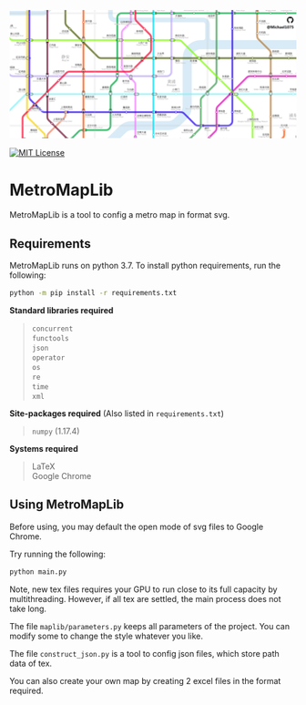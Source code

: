 ![logo](figure.png)

[![MIT License](https://img.shields.io/badge/license-MIT-blue.svg?style=flat)](http://choosealicense.com/licenses/mit/)

# MetroMapLib

MetroMapLib is a tool to config a metro map in format svg.

## Requirements

MetroMapLib runs on python 3.7. To install python requirements, run the following:
```sh
python -m pip install -r requirements.txt
```

**Standard libraries required**

> `concurrent`  
> `functools`  
> `json`  
> `operator`  
> `os`  
> `re`  
> `time`  
> `xml`

**Site-packages required** (Also listed in `requirements.txt`)

> `numpy` (1.17.4)

**Systems required**

> LaTeX  
> Google Chrome

## Using MetroMapLib

Before using, you may default the open mode of svg files to Google Chrome.

Try running the following:
```sh
python main.py
```

Note, new tex files requires your GPU to run close to its full capacity by multithreading. However, if all tex are settled, the main process does not take long.

The file `maplib/parameters.py` keeps all parameters of the project. You can modify some to change the style whatever you like.

The file `construct_json.py` is a tool to config json files, which store path data of tex.

You can also create your own map by creating 2 excel files in the format required.

